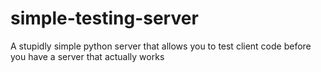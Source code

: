 simple-testing-server
=====================

A stupidly simple python server that allows you to test client code before you have a server that actually works